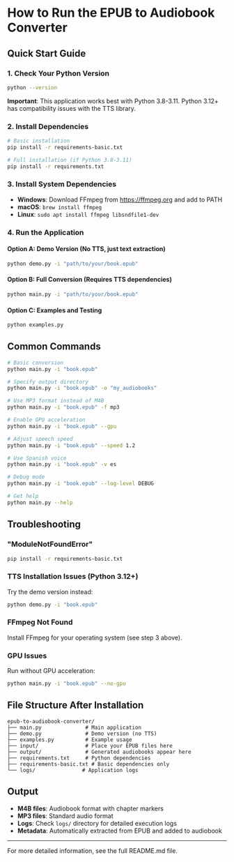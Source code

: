 # How to Run the EPUB to Audiobook Converter

## Quick Start Guide

### 1. Check Your Python Version
```bash
python --version
```
**Important**: This application works best with Python 3.8-3.11. Python 3.12+ has compatibility issues with the TTS library.

### 2. Install Dependencies
```bash
# Basic installation
pip install -r requirements-basic.txt

# Full installation (if Python 3.8-3.11)
pip install -r requirements.txt
```

### 3. Install System Dependencies
- **Windows**: Download FFmpeg from https://ffmpeg.org and add to PATH
- **macOS**: `brew install ffmpeg`
- **Linux**: `sudo apt install ffmpeg libsndfile1-dev`

### 4. Run the Application

#### Option A: Demo Version (No TTS, just text extraction)
```bash
python demo.py -i "path/to/your/book.epub"
```

#### Option B: Full Conversion (Requires TTS dependencies)
```bash
python main.py -i "path/to/your/book.epub"
```

#### Option C: Examples and Testing
```bash
python examples.py
```

## Common Commands

```bash
# Basic conversion
python main.py -i "book.epub"

# Specify output directory
python main.py -i "book.epub" -o "my_audiobooks"

# Use MP3 format instead of M4B
python main.py -i "book.epub" -f mp3

# Enable GPU acceleration
python main.py -i "book.epub" --gpu

# Adjust speech speed
python main.py -i "book.epub" --speed 1.2

# Use Spanish voice
python main.py -i "book.epub" -v es

# Debug mode
python main.py -i "book.epub" --log-level DEBUG

# Get help
python main.py --help
```

## Troubleshooting

### "ModuleNotFoundError"
```bash
pip install -r requirements-basic.txt
```

### TTS Installation Issues (Python 3.12+)
Try the demo version instead:
```bash
python demo.py -i "book.epub"
```

### FFmpeg Not Found
Install FFmpeg for your operating system (see step 3 above).

### GPU Issues
Run without GPU acceleration:
```bash
python main.py -i "book.epub" --no-gpu
```

## File Structure After Installation

```
epub-to-audiobook-converter/
├── main.py              # Main application
├── demo.py              # Demo version (no TTS)
├── examples.py          # Example usage
├── input/               # Place your EPUB files here
├── output/              # Generated audiobooks appear here
├── requirements.txt     # Python dependencies
├── requirements-basic.txt # Basic dependencies only
└── logs/               # Application logs
```

## Output

- **M4B files**: Audiobook format with chapter markers
- **MP3 files**: Standard audio format
- **Logs**: Check `logs/` directory for detailed execution logs
- **Metadata**: Automatically extracted from EPUB and added to audiobook

---

For more detailed information, see the full README.md file.